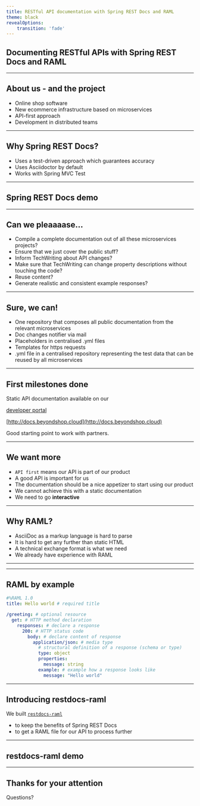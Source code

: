 ```yaml
---
title: RESTful API documentation with Spring REST Docs and RAML
theme: black
revealOptions:
    transition: 'fade'
---
```


<!-- .slide: data-background="assets/restdocs-raml.jpg" -->
## Documenting RESTful APIs with Spring REST Docs and RAML

---

## About us - and the project

- Online shop software
- New ecommerce infrastructure based on microservices
- API-first approach
- Development in distributed teams

---

## Why Spring REST Docs?

- Uses a test-driven approach which guarantees accuracy
- Uses Asciidoctor by default
- Works with Spring MVC Test

---

<!-- .slide: data-background="assets/live-coding.jpeg" -->
## Spring REST Docs demo

---

## Can we pleaaaase...

- Compile a complete documentation out of all these microservices projects?
- Ensure that we just cover the public stuff?
- Inform TechWriting about API changes?
- Make sure that TechWriting can change property descriptions without touching the code?
- Reuse content?
- Generate realistic and consistent example responses?

---

## Sure, we can!

- One repository that composes all public documentation from the relevant microservices
- Doc changes notifier via mail
- Placeholders in centralised .yml files
- Templates for https requests
- .yml file in a centralised repository representing the test data that can be reused by all microservices

---

## First milestones done

Static API documentation available on our

[developer portal](https://developer.epages.com)

[http://docs.beyondshop.cloud](http://docs.beyondshop.cloud)

Good starting point to work with partners.

---

## We want more

- `API first` means our API is part of our product
- A good API is important for us
- The documentation should be a nice appetizer to start using our product
- We cannot achieve this with a static documentation <!-- .element: class="fragment" -->
- We need to go <!-- .element: class="fragment" --> **interactive** <!-- .element: class="fragment" -->

---

## Why RAML?

- AsciiDoc as a markup language is hard to parse
- It is hard to get any further than static HTML
- A technical exchange format is what we need <!-- .element: class="fragment" -->
- We already have experience with RAML <!-- .element: class="fragment" -->

---

<!-- .slide: data-background="assets/raml.png" -->

---

## RAML by example

```yaml
#%RAML 1.0
title: Hello world # required title

/greeting: # optional resource
  get: # HTTP method declaration
    responses: # declare a response
      200: # HTTP status code
        body: # declare content of response
          application/json: # media type
            # structural definition of a response (schema or type)
            type: object
            properties:
              message: string
            example: # example how a response looks like
              message: "Hello world"
```

---

## Introducing restdocs-raml

We built [`restdocs-raml`](https://github.com/ePages-de/restdocs-raml)
- to keep the benefits of Spring REST Docs
- to get a RAML file for our API to process further

---

<!-- .slide: data-background="assets/live-coding.jpeg" -->
## restdocs-raml demo

---

## Thanks for your attention

Questions?

